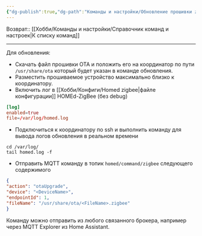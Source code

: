 ```yaml
---
{"dg-publish":true,"dg-path":"Команды и настройки/Обновление прошивки zigbee устройства по OTA HOMEd.md","permalink":"/komandy-i-nastrojki/obnovlenie-proshivki-zigbee-ustrojstva-po-ota-hom-ed/"}
---
```


Возврат:: [[Хобби/Команды и настройки/Справочник команд и настроек\|К списку команд]]

---
Для обновления:
- Скачать файл прошивки OTA и положить его на координатор по пути `/usr/share/ota` который будет указан в команде обновления.
- Разместить прошиваемое устройство максимально близко к координатору.
- Включить лог в [[Хобби/Конфиги/Homed zigbee\|файле конфигурации]] HOMEd-ZigBee (без debug)
```conf
[log]
enabled=true
file=/var/log/homed.log
```
- Подключиться к координатору по ssh и выполнить команду для вывода логов обновления в реальном времени
```comand
cd /var/log/
tail homed.log -f
```
- Отправить MQTT команду в топик `homed/command/zigbee` следующего содержимого
```json
{
"action": "otaUpgrade",
"device": "<DeviceName>",
"endpointId": 1,
"fileName": "/usr/share/ota/<FileName>.zigbee"
}
```
Команду можно отправить из любого связанного брокера, например через MQTT Explorer из Home Assistant.